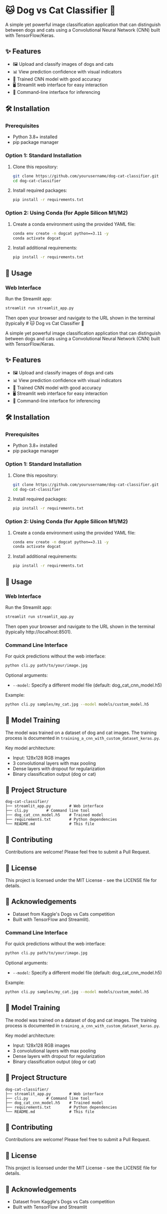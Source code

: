 # 🐱 Dog vs Cat Classifier 🐶

A simple yet powerful image classification application that can distinguish between dogs and cats using a Convolutional Neural Network (CNN) built with TensorFlow/Keras.

## ✨ Features

- 🖼️ Upload and classify images of dogs and cats
- 📊 View prediction confidence with visual indicators
- 🧠 Trained CNN model with good accuracy
- 🖥️ Streamlit web interface for easy interaction
- 📝 Command-line interface for inferencing

## 🛠️ Installation

### Prerequisites

- Python 3.8+ installed
- pip package manager

### Option 1: Standard Installation

1. Clone this repository:
   ```bash
   git clone https://github.com/yourusername/dog-cat-classifier.git
   cd dog-cat-classifier
   ```

2. Install required packages:
   ```bash
   pip install -r requirements.txt
   ```

### Option 2: Using Conda (for Apple Silicon M1/M2)

1. Create a conda environment using the provided YAML file:
   ```bash
   conda env create -n dogcat python==3.11 -y
   conda activate dogcat
   ```

2. Install additional requirements:
   ```bash
   pip install -r requirements.txt
   ```

## 🚀 Usage

### Web Interface

Run the Streamlit app:
```bash
streamlit run streamlit_app.py
```

Then open your browser and navigate to the URL shown in the terminal (typically # 🐱 Dog vs Cat Classifier 🐶

A simple yet powerful image classification application that can distinguish between dogs and cats using a Convolutional Neural Network (CNN) built with TensorFlow/Keras.

## ✨ Features

- 🖼️ Upload and classify images of dogs and cats
- 📊 View prediction confidence with visual indicators
- 🧠 Trained CNN model with good accuracy
- 🖥️ Streamlit web interface for easy interaction
- 📝 Command-line interface for inferencing

## 🛠️ Installation

### Prerequisites

- Python 3.8+ installed
- pip package manager

### Option 1: Standard Installation

1. Clone this repository:
   ```bash
   git clone https://github.com/yourusername/dog-cat-classifier.git
   cd dog-cat-classifier
   ```

2. Install required packages:
   ```bash
   pip install -r requirements.txt
   ```

### Option 2: Using Conda (for Apple Silicon M1/M2)

1. Create a conda environment using the provided YAML file:
   ```bash
   conda env create -n dogcat python==3.11 -y
   conda activate dogcat
   ```

2. Install additional requirements:
   ```bash
   pip install -r requirements.txt
   ```

## 🚀 Usage

### Web Interface

Run the Streamlit app:
```bash
streamlit run streamlit_app.py
```

Then open your browser and navigate to the URL shown in the terminal (typically http://localhost:8501).

### Command Line Interface

For quick predictions without the web interface:
```bash
python cli.py path/to/your/image.jpg
```

Optional arguments:
- `--model`: Specify a different model file (default: dog_cat_cnn_model.h5)

Example:
```bash
python cli.py samples/my_cat.jpg --model models/custom_model.h5
```

## 🧪 Model Training

The model was trained on a dataset of dog and cat images. The training process is documented in `training_a_cnn_with_custom_dataset_keras.py`.

Key model architecture:
- Input: 128x128 RGB images
- 3 convolutional layers with max pooling
- Dense layers with dropout for regularization
- Binary classification output (dog or cat)

## 📁 Project Structure

```
dog-cat-classifier/
├── streamlit_app.py        # Web interface
├── cli.py        # Command line tool
├── dog_cat_cnn_model.h5    # Trained model
├── requirements.txt        # Python dependencies
└── README.md               # This file
```

## 🤝 Contributing

Contributions are welcome! Please feel free to submit a Pull Request.

## 📄 License

This project is licensed under the MIT License - see the LICENSE file for details.

## 🙏 Acknowledgements

- Dataset from Kaggle's Dogs vs Cats competition
- Built with TensorFlow and Streamlit).

### Command Line Interface

For quick predictions without the web interface:
```bash
python cli.py path/to/your/image.jpg
```

Optional arguments:
- `--model`: Specify a different model file (default: dog_cat_cnn_model.h5)

Example:
```bash
python cli.py samples/my_cat.jpg --model models/custom_model.h5
```

## 🧪 Model Training

The model was trained on a dataset of dog and cat images. The training process is documented in `training_a_cnn_with_custom_dataset_keras.py`.

Key model architecture:
- Input: 128x128 RGB images
- 3 convolutional layers with max pooling
- Dense layers with dropout for regularization
- Binary classification output (dog or cat)

## 📁 Project Structure

```
dog-cat-classifier/
├── streamlit_app.py        # Web interface
├── cli.py        # Command line tool
├── dog_cat_cnn_model.h5    # Trained model
├── requirements.txt        # Python dependencies
└── README.md               # This file
```

## 🤝 Contributing

Contributions are welcome! Please feel free to submit a Pull Request.

## 📄 License

This project is licensed under the MIT License - see the LICENSE file for details.

## 🙏 Acknowledgements

- Dataset from Kaggle's Dogs vs Cats competition
- Built with TensorFlow and Streamlit
